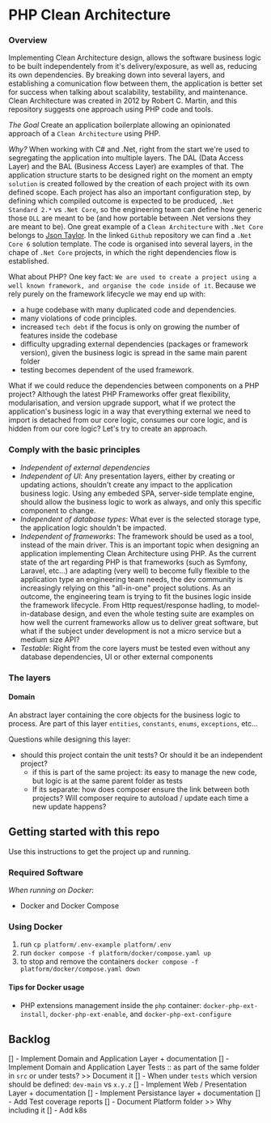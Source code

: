 # PHP Clean Architecture

### Overview
Implementing Clean Architecture design, allows the software business logic to be built independentely from it's delivery/exposure, as well as, reducing its own dependencies. By breaking down into several layers, and establishing a comunication flow between them, the application is better set for success when talking about scalability, testability, and maintenance. Clean Architecture was created in 2012 by Robert C. Martin, and this repository suggests one approach using PHP code and tools.

*The Goal* 
Create an application boilerplate allowing an opinionated approach of a `Clean Architecture` using PHP.

*Why?*
When working with C# and .Net, right from the start we're used to segregating the application into multiple layers. The DAL (Data Access Layer) and the BAL (Business Access Layer) are examples of that. The application structure starts to be designed right on the moment an empty `solution` is created followed by the creation of each project with its own defined scope. Each project has also an important configuration step, by defining which compiled outcome is expected to be produced, `.Net Standard 2.*` vs `.Net Core`, so the engineering team can define how generic those `DLL` are meant to be (and how portable between .Net versions they are meant to be).
One great example of a `Clean Architecture` with `.Net Core` belongs to [Json Taylor](https://github.com/jasontaylordev/CleanArchitecture). In the linked `Github` repository we can find a `.Net Core 6` solution template. The code is organised into several layers, in the chape of `.Net Core` projects, in which the right dependencies flow is established.

What about PHP? 
One key fact: `We are used to create a project using a well known framework, and organise the code inside of it`. Because we rely purely on the framework lifecycle we may end up with:
- a huge codebase with many duplicated code and dependencies.
- many violations of code principles.
- increased `tech debt` if the focus is only on growing the number of features inside the codebase
- difficulty upgrading external dependencies (packages or framework version), given the business logic is spread in the same main parent folder
- testing becomes dependent of the used framework.

What if we could reduce the dependencies between components on a PHP project? Although the latest PHP Frameworks offer great flexibility, modularisation, and version upgrade support, what if we protect the application's business logic in a way that everything external we need to import is detached from our core logic, consumes our core logic, and is hidden from our core logic?
Let's try to create an approach.

### Comply with the basic principles

- *Independent of external dependencies*
- *Independent of UI*: Any presentation layers, either by creating or updating actions, shouldn't create any impact to the application business logic. Using any embeded SPA, server-side template engine, should allow the business logic to work as always, and only this specific component to change.
- *Independent of database types*: What ever is the selected storage type, the application logic shouldn't be impacted.
- *Independent of frameworks*: The framework should be used as a tool, instead of the main driver. 
This is an important topic when designing an application implementing Clean Architecture using PHP. As the current state of the art regarding PHP is that frameworks (such as Symfony, Laravel, etc...) are adapting (very well) to become fully flexible to the application type an engineering team needs, the dev community is increasingly relying on this "all-in-one" project solutions. As an outcome, the engineering team is trying to fit the busines logic inside the framework lifecycle.
From Http request/response hadling, to model-in-database design, and even the whole testing suite are examples on how well the current frameworks allow us to deliver great software, but what if the subject under development is not a micro service but a medium size API?
- *Testable*: Right from the core layers must be tested even without any database dependencies, UI or other external components

### The layers

#### Domain
An abstract layer containing the core objects for the business logic to process. Are part of this layer `entities`, `constants`, `enums`, `exceptions`, etc...

Questions while designing this layer:
- should this project contain the unit tests? Or should it be an independent project?
    - if this is part of the same project: its easy to manage the new code, but logic is at the same parent folder as tests 
    - If its separate: how does composer ensure the link between both projects? Will composer require to autoload / update each time a new update happens?


## Getting started with this repo

Use this instructions to get the project up and running.

### Required Software

*When running on Docker*:
- Docker and Docker Compose

### Using Docker

1. run `cp platform/.env-example platform/.env` 
2. run `docker compose -f platform/docker/compose.yaml up`
3. to stop and remove the containers `docker compose -f platform/docker/compose.yaml down`

#### Tips for Docker usage
- PHP extensions management inside the `php` container: `docker-php-ext-install`,  `docker-php-ext-enable`, and  `docker-php-ext-configure`

## Backlog
[] - Implement Domain and Application Layer + documentation
[] - Implement Domain and Application Layer Tests :: as part of the same folder in `src` or under tests? >> Document it
    [] - When under `tests` which version should be defined: `dev-main` vs `x.y.z`
[] - Implement Web / Presentation Layer + documentation
[] - Implement Persistance layer + documentation
[] - Add Test coverage reports
[] - Document Platform folder >> Why including it
[] - Add k8s